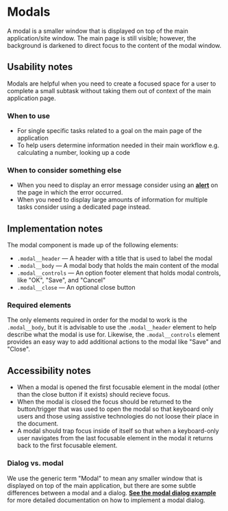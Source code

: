 # Modals

A modal is a smaller window that is displayed on top of the main application/site window. The main page is still visible; however, the background is darkened to direct focus to the content of the modal window.

## Usability notes

Modals are helpful when you need to create a focused space for a user to complete a small subtask without taking them out of context of the main application page.

### When to use

- For single specific tasks related to a goal on the main page of the application
- To help users determine information needed in their main workflow e.g. calculating a number, looking up a code

### When to consider something else

- When you need to display an error message consider using an [**alert**](link-to-alerts) on the page in which the error occurred.
- When you need to display large amounts of information for multiple tasks consider using a dedicated page instead.

## Implementation notes

The modal component is made up of the following elements:

- `.modal__header` — A header with a title that is used to label the modal
- `.modal__body` — A modal body that holds the main content of the modal
- `.modal__controls` — An option footer element that holds modal controls, like "OK", "Save", and "Cancel"
- `.modal__close` — An optional close button

### Required elements

The only elements required in order for the modal to work is the `.modal__body`, but it is advisable to use the `.modal__header` element to help describe what the modal is use for. Likewise, the `.modal__controls` element provides an easy way to add additional actions to the modal like "Save" and "Close".

## Accessibility notes

- When a modal is opened the first focusable element in the modal (other than the close button if it exists) should recieve focus.
- When the modal is closed the focus should be returned to the button/trigger that was used to open the modal so that keyboard only users and those using assistive technologies do not loose their place in the document.
- A modal should trap focus inside of itself so that when a keyboard-only user navigates from the last focusable element in the modal it returns back to the first focusable element.

### Dialog vs. modal

We use the generic term "Modal" to mean any smaller window that is displayed on top of the main application, but there are some subtle differences between a modal and a dialog. [**See the modal dialog example**](/components/detail/modals--modal-dialog) for more detailed documentation on how to implement a modal dialog.
